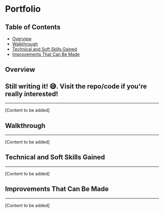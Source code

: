 # Portfolio

## Table of Contents

- [Overview](#overview)
- [Walkthrough](#walkthrough)
- [Technical and Soft Skills Gained](#technical-and-soft-skills-gained)
- [Improvements That Can Be Made](#improvements-that-can-be-made)

## Overview

## Still writing it! 😅. Visit the repo/code if you're really interested!

<!-- This project has been a reflection of my time in college and a preparation of my future through this platform. -->

---

[Content to be added]

## Walkthrough

---

[Content to be added]

## Technical and Soft Skills Gained

---

[Content to be added]

## Improvements That Can Be Made

---

[Content to be added]
